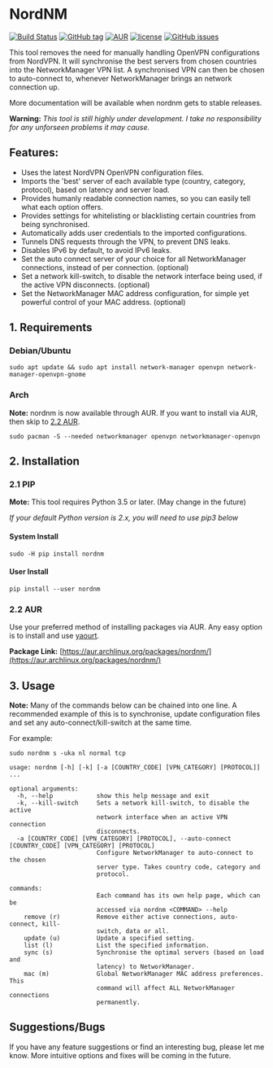 # NordNM

[![Build Status](https://travis-ci.org/Chadsr/NordVPN-NetworkManager.svg?branch=master)](https://travis-ci.org/Chadsr/NordVPN-NetworkManager)
[![GitHub tag](https://img.shields.io/github/tag/Chadsr/NordVPN-NetworkManager.svg)](https://github.com/Chadsr/NordVPN-NetworkManager/releases)
[![AUR](https://img.shields.io/aur/version/nordnm.svg)](https://aur.archlinux.org/packages/nordnm/)
[![license](https://img.shields.io/github/license/Chadsr/NordVPN-NetworkManager.svg)](https://github.com/Chadsr/NordVPN-NetworkManager/blob/master/LICENSE)
[![GitHub issues](https://img.shields.io/github/issues/Chadsr/NordVPN-NetworkManager.svg)](https://github.com/Chadsr/NordVPN-NetworkManager/issues)

This tool removes the need for manually handling OpenVPN configurations from NordVPN. It will synchronise the best servers from chosen countries into the NetworkManager VPN list. A synchronised VPN can then be chosen to auto-connect to, whenever NetworkManager brings an network connection up.

More documentation will be available when nordnm gets to stable releases.

**Warning:**
*This tool is still highly under development. I take no responsibility for any unforseen problems it may cause.*

## Features:
- Uses the latest NordVPN OpenVPN configuration files.
- Imports the 'best' server of each available type (country, category, protocol), based on latency and server load.
- Provides humanly readable connection names, so you can easily tell what each option offers.
- Provides settings for whitelisting or blacklisting certain countries from being synchronised.
- Automatically adds user credentials to the imported configurations.
- Tunnels DNS requests through the VPN, to prevent DNS leaks.
- Disables IPv6 by default, to avoid IPv6 leaks.
- Set the auto connect server of your choice for all NetworkManager connections, instead of per connection. (optional)
- Set a network kill-switch, to disable the network interface being used, if the active VPN disconnects. (optional)
- Set the NetworkManager MAC address configuration, for simple yet powerful control of your MAC address. (optional)

## 1. Requirements

### Debian/Ubuntu

```
sudo apt update && sudo apt install network-manager openvpn network-manager-openvpn-gnome
```

### Arch
**Note:** nordnm is now available through AUR. If you want to install via AUR, then skip to [2.2 AUR](#22-aur).
```
sudo pacman -S --needed networkmanager openvpn networkmanager-openvpn
```

## 2. Installation
### 2.1 PIP
**Mote:** This tool requires Python 3.5 or later. (May change in the future)

*If your default Python version is 2.x, you will need to use pip3 below*

#### System Install
```
sudo -H pip install nordnm
```

#### User Install
```
pip install --user nordnm
```

### 2.2 AUR
Use your preferred method of installing packages via AUR. Any easy option is to install and use [yaourt](https://archlinux.fr/yaourt-en).

**Package Link:** [https://aur.archlinux.org/packages/nordnm/](https://aur.archlinux.org/packages/nordnm/)

## 3. Usage
**Note:** Many of the commands below can be chained into one line. A recommended example of this is to synchronise, update configuration files and set any auto-connect/kill-switch at the same time.

For example:
```
sudo nordnm s -uka nl normal tcp
```


```
usage: nordnm [-h] [-k] [-a [COUNTRY_CODE] [VPN_CATEGORY] [PROTOCOL]]  ...

optional arguments:
  -h, --help            show this help message and exit
  -k, --kill-switch     Sets a network kill-switch, to disable the active
                        network interface when an active VPN connection
                        disconnects.
  -a [COUNTRY_CODE] [VPN_CATEGORY] [PROTOCOL], --auto-connect [COUNTRY_CODE] [VPN_CATEGORY] [PROTOCOL]
                        Configure NetworkManager to auto-connect to the chosen
                        server type. Takes country code, category and
                        protocol.

commands:
                        Each command has its own help page, which can be
                        accessed via nordnm <COMMAND> --help
    remove (r)          Remove either active connections, auto-connect, kill-
                        switch, data or all.
    update (u)          Update a specified setting.
    list (l)            List the specified information.
    sync (s)            Synchronise the optimal servers (based on load and
                        latency) to NetworkManager.
    mac (m)             Global NetworkManager MAC address preferences. This
                        command will affect ALL NetworkManager connections
                        permanently.
```


## Suggestions/Bugs
If you have any feature suggestions or find an interesting bug, please let me know. More intuitive options and fixes will be coming in the future.
